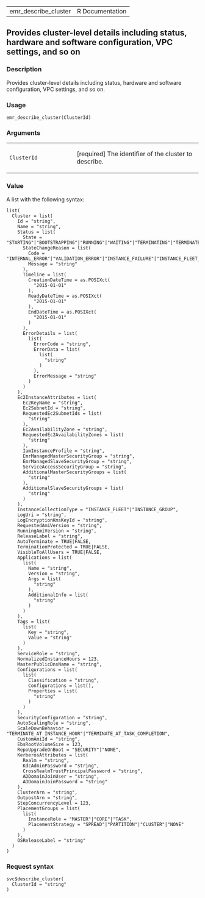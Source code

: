 <table style="width: 100%;">
<tbody>
<tr class="odd">
<td>emr_describe_cluster</td>
<td style="text-align: right;">R Documentation</td>
</tr>
</tbody>
</table>

## Provides cluster-level details including status, hardware and software configuration, VPC settings, and so on

### Description

Provides cluster-level details including status, hardware and software
configuration, VPC settings, and so on.

### Usage

    emr_describe_cluster(ClusterId)

### Arguments

<table>
<colgroup>
<col style="width: 35%" />
<col style="width: 65%" />
</colgroup>
<tbody>
<tr class="odd">
<td><code id="emr_describe_cluster_:_ClusterId">ClusterId</code></td>
<td><p>[required] The identifier of the cluster to describe.</p></td>
</tr>
</tbody>
</table>

### Value

A list with the following syntax:

    list(
      Cluster = list(
        Id = "string",
        Name = "string",
        Status = list(
          State = "STARTING"|"BOOTSTRAPPING"|"RUNNING"|"WAITING"|"TERMINATING"|"TERMINATED"|"TERMINATED_WITH_ERRORS",
          StateChangeReason = list(
            Code = "INTERNAL_ERROR"|"VALIDATION_ERROR"|"INSTANCE_FAILURE"|"INSTANCE_FLEET_TIMEOUT"|"BOOTSTRAP_FAILURE"|"USER_REQUEST"|"STEP_FAILURE"|"ALL_STEPS_COMPLETED",
            Message = "string"
          ),
          Timeline = list(
            CreationDateTime = as.POSIXct(
              "2015-01-01"
            ),
            ReadyDateTime = as.POSIXct(
              "2015-01-01"
            ),
            EndDateTime = as.POSIXct(
              "2015-01-01"
            )
          ),
          ErrorDetails = list(
            list(
              ErrorCode = "string",
              ErrorData = list(
                list(
                  "string"
                )
              ),
              ErrorMessage = "string"
            )
          )
        ),
        Ec2InstanceAttributes = list(
          Ec2KeyName = "string",
          Ec2SubnetId = "string",
          RequestedEc2SubnetIds = list(
            "string"
          ),
          Ec2AvailabilityZone = "string",
          RequestedEc2AvailabilityZones = list(
            "string"
          ),
          IamInstanceProfile = "string",
          EmrManagedMasterSecurityGroup = "string",
          EmrManagedSlaveSecurityGroup = "string",
          ServiceAccessSecurityGroup = "string",
          AdditionalMasterSecurityGroups = list(
            "string"
          ),
          AdditionalSlaveSecurityGroups = list(
            "string"
          )
        ),
        InstanceCollectionType = "INSTANCE_FLEET"|"INSTANCE_GROUP",
        LogUri = "string",
        LogEncryptionKmsKeyId = "string",
        RequestedAmiVersion = "string",
        RunningAmiVersion = "string",
        ReleaseLabel = "string",
        AutoTerminate = TRUE|FALSE,
        TerminationProtected = TRUE|FALSE,
        VisibleToAllUsers = TRUE|FALSE,
        Applications = list(
          list(
            Name = "string",
            Version = "string",
            Args = list(
              "string"
            ),
            AdditionalInfo = list(
              "string"
            )
          )
        ),
        Tags = list(
          list(
            Key = "string",
            Value = "string"
          )
        ),
        ServiceRole = "string",
        NormalizedInstanceHours = 123,
        MasterPublicDnsName = "string",
        Configurations = list(
          list(
            Classification = "string",
            Configurations = list(),
            Properties = list(
              "string"
            )
          )
        ),
        SecurityConfiguration = "string",
        AutoScalingRole = "string",
        ScaleDownBehavior = "TERMINATE_AT_INSTANCE_HOUR"|"TERMINATE_AT_TASK_COMPLETION",
        CustomAmiId = "string",
        EbsRootVolumeSize = 123,
        RepoUpgradeOnBoot = "SECURITY"|"NONE",
        KerberosAttributes = list(
          Realm = "string",
          KdcAdminPassword = "string",
          CrossRealmTrustPrincipalPassword = "string",
          ADDomainJoinUser = "string",
          ADDomainJoinPassword = "string"
        ),
        ClusterArn = "string",
        OutpostArn = "string",
        StepConcurrencyLevel = 123,
        PlacementGroups = list(
          list(
            InstanceRole = "MASTER"|"CORE"|"TASK",
            PlacementStrategy = "SPREAD"|"PARTITION"|"CLUSTER"|"NONE"
          )
        ),
        OSReleaseLabel = "string"
      )
    )

### Request syntax

    svc$describe_cluster(
      ClusterId = "string"
    )
